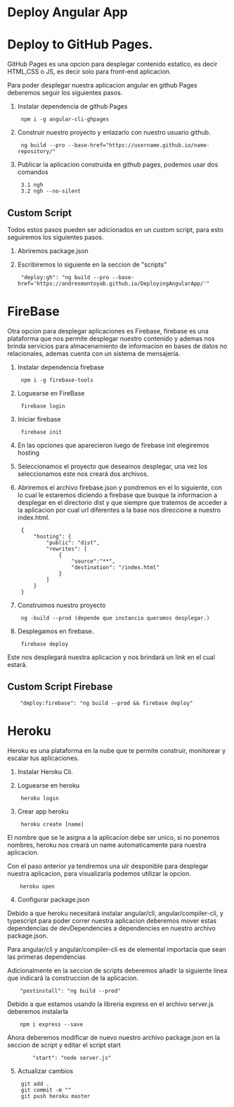 # Deploy Angular App

# Deploy to GitHub Pages.

GitHub Pages es una opcion para desplegar contenido estatico, es decir HTML,CSS o JS, es decir solo para front-end aplicacion.

Para poder desplegar nuestra aplicacion angular en github Pages deberemos seguir los siguientes pasos.

1. Instalar dependencia de github Pages 
        
        npm i -g angular-cli-ghpages

2. Construir nuestro proyecto y enlazarlo con nuestro usuario github.

        ng build --pro --base-href="https://username.github.io/name-repository/"     

3. Publicar la aplicacion construida en github pages, podemos usar dos comandos

        3.1 ngh
        3.2 ngh --no-silent        


## Custom Script

Todos estos pasos pueden ser adicionados en un custom script, para esto seguiremos los siguientes pasos.

1. Abriremos package.json

2. Escribiremos lo siguiente en la seccion de "scripts"

        "deploy:gh": "ng build --pro --base-href='https://andresmontoyab.github.io/DeployingAngularApp/'"


# FireBase

Otra opcion para desplegar aplicaciones es Firebase, firebase es una plataforma que nos permite desplegar nuestro contenido y ademas nos brinda servicios para almacenamiento de informacion en bases de datos no relacionales, ademas cuenta con un sistema de mensajeria.

1. Instalar dependencia firebase

        npm i -g firebase-tools

2. Loguearse en FireBase

        firebase login

3. Iniciar firebase

        firebase init

4. En las opciones que aparecieron luego de firebase init elegiremos hosting     

5. Seleccionamos el proyecto que deseamos desplegar, una vez los seleccionamos este nos creará dos archivos.

6. Abriremos el archivo firebase.json y pondremos en el lo siguiente, con lo cual le estaremos diciendo a firebase que busque la informacion a desplegar en el directorio dist y que siempre que tratemos de acceder a la aplicacion por cual url diferentes a la base nos direccione a nuestro index.html.   

        {
            "hosting": {
                "public": "dist",
                "rewrites": [
                    {
                        "source":"**",
                        "destination": "/index.html"
                    }
                ]
            }
        }


7. Construimos nuestro proyecto

        ng -build --prod (depende que instancia queramos desplegar.)

8. Desplegamos en firebase.

        firebase deploy

Este nos desplegará nuestra aplicacion y nos brindará un link en el cual estará. 

## Custom Script Firebase

        "deploy:firebase": "ng build --prod && firebase deploy" 

# Heroku

Heroku es una plataforma en la nube que te permite construir, monitorear y escalar tus aplicaciones.

1. Instalar Heroku Cli.

2. Loguearse en heroku

        heroku login

3. Crear app heroku

        heroku create [name]

El nombre que se le asigna a la aplicacion debe ser unico, si no ponemos nombres, heroku nos creará un name automaticamente para nuestra aplicacion.

Con el paso anterior ya tendremos una ulr desponible para desplegar nuestra aplicacion, para visualizarla podemos utilizar la opcion.

        heroku open

4. Configurar package.json

Debido a que heroku necesitará instalar angular/cli, angular/compiler-cli, y typescript para poder correr nuestra aplicacion deberemos mover estas dependencias de devDependencies a dependencies en nuestro archivo package.json.

Para angular/cli y angular/compiler-cli  es de elemental importacia que sean las primeras dependencias

Adicionalmente en la seccion de scripts deberemos añadir la siguiente linea que indicará la construccion de la aplicacion.

        "postinstall": "ng build --prod"

Debido a que estamos usando la libreria express en el archivo server.js deberemos instalarla 

        npm i express --save

Ahora deberemos modificar de nuevo nuestro archivo package.json en la seccion de script y editar el script start

            "start": "node server.js"         

5. Actualizar cambios

        git add .
        git commit -m ""
        git push heroku master                                                    

